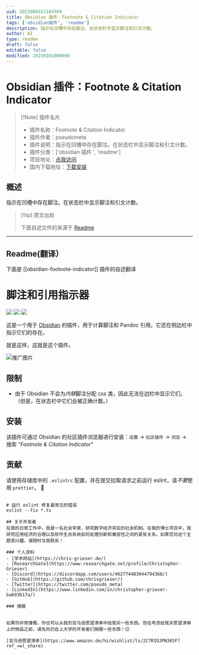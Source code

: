 ```yaml
---
uid: 2023080322184509
title: Obsidian 插件：Footnote & Citation Indicator
tags: ['obsidian插件', 'readme']
description: 指示在凹槽中存在脚注。在状态栏中显示脚注和引文计数。
author: AI
type: readme
draft: false
editable: false
modified: 20230101000000
---
```


# Obsidian 插件：Footnote & Citation Indicator

> [!Note] 插件名片
> - 插件名称：Footnote & Citation Indicator
> - 插件作者：pseudometa
> - 插件说明：指示在凹槽中存在脚注。在状态栏中显示脚注和引文计数。
> - 插件分类：['obsidian 插件 ', 'readme']
> - 项目地址：[点我访问](https://github.com/chrisgrieser/obsidian-footnote-indicator)
> - 国内下载地址：[下载安装](https://pkmer.cn/products/plugin/pluginMarket/?obsidian-footnote-indicator)

## 概述

指示在凹槽中存在脚注。在状态栏中显示脚注和引文计数。

> [!tip] 原文出处
>
>下面自述文件的来源于 [Readme](https://ghproxy.net/https://raw.githubusercontent.com/chrisgrieser/obsidian-footnote-indicator/master/README.md)
>

---

## Readme(翻译）

下面是 [[obsidian-footnote-indicator]] 插件的自述翻译

# 脚注和引用指示器

![](https://img.shields.io/github/downloads/chrisgrieser/obsidian-footnote-indicator/total?label=总下载量&style=plastic) ![](https://img.shields.io/github/v/release/chrisgrieser/obsidian-footnote-indicator?label=最新版本&style=plastic) [![](https://img.shields.io/badge/更新日志-点击这里-FFE800?style=plastic)](Changelog.md)

这是一个用于 [Obsidian](https://obsidian.md/) 的插件，用于计算脚注和 Pandoc 引用。它还在侧边栏中指示它们的存在。

就是这样，这就是这个插件。

![推广图片](images/Promo.png)

## 限制

- 由于 Obsidian 不会为*内联*脚注分配 css 类，因此无法在边栏中显示它们。（但是，在状态栏中它们会被正确计数。）

## 安装

该插件可通过 Obsidian 的社区插件浏览器进行安装：`设置` → `社区插件` → `浏览` → 搜索 *"Footnote & Citation Indicator"*

## 贡献

请使用存储库中的 `.eslintrc` 配置，并在提交拉取请求之前运行 eslint，请*不要*使用 `prettier`。 🙂

```shell

# 运行 eslint 修复最常见的错误
eslint --fix *.ts

## 关于开发者
在我的日常工作中，我是一名社会学家，研究数字经济背后的社会机制。在我的博士项目中，我研究应用经济的治理以及软件生态系统如何处理创新和兼容性之间的紧张关系。如果您对这个主题感兴趣，请随时与我联系！

### 个人资料
- [学术网站](https://chris-grieser.de/)
- [ResearchGate](https://www.researchgate.net/profile/Christopher-Grieser)
- [Discord](https://discordapp.com/users/462774483044794368/)
- [GitHub](https://github.com/chrisgrieser/)
- [Twitter](https://twitter.com/pseudo_meta)
- [LinkedIn](https://www.linkedin.com/in/christopher-grieser-ba693b17a/)

### 捐赠


如果你非常慷慨，你也可以从我的亚马逊愿望清单中给我买一些东西。但在考虑给我买愿望清单上的物品之前，请先向仍在上大学的开发者们捐赠一些东西！😊

[亚马逊愿望清单](https://www.amazon.de/hz/wishlist/ls/2C7RIOJPN3K5F?ref_=wl_share)



